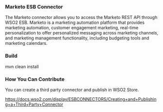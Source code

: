 ### Marketo ESB Connector

The Marketo connector allows you to access the Marketo REST API through WSO2 ESB. Marketo is a marketing automation platform that provides marketing automation, customer engagement marketing, real-time personalization to offer personalized messaging across marketing channels, and marketing management functionality, including budgeting tools and marketing calendars.

### Build

mvn clean install

### How You Can Contribute

You can create a third party connector and publish in WSO2 Store.

https://docs.wso2.com/display/ESBCONNECTORS/Creating+and+Publishing+a+Third+Party+Connector
